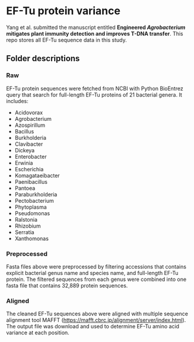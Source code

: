 # EF-Tu protein variance


Yang et al. submitted the manuscript entitled __Engineered ***Agrobacterium*** mitigates plant immunity detection and improves T-DNA transfer__. This repo stores all EF-Tu sequence data in this study.

## Folder descriptions

### Raw

EF-Tu protein sequences were fetched from NCBI with Python BioEntrez query that search for full-length EF-Tu proteins of 21 bacterial genera. It includes:
- Acidovorax
- Agrobacterium
- Azospirillum
- Bacillus
- Burkholderia
- Clavibacter
- Dickeya
- Enterobacter
- Erwinia
- Escherichia
- Komagataeibacter
- Paenibacillus
- Pantoea
- Paraburkholderia
- Pectobacterium
- Phytoplasma
- Pseudomonas
- Ralstonia
- Rhizobium
- Serratia
- Xanthomonas 


### Preprocessed

Fasta files above were preprocessed by filtering accessions that contains explicit bacterial genus name and species name, and full-length EF-Tu protein. The filtered sequences from each genus were combined into one fasta file that contains 32,889 protein sequences.


### Aligned

The cleaned EF-Tu sequences above were aligned with multiple sequence alignment tool MAFFT (https://mafft.cbrc.jp/alignment/server/index.html). The output file was download and used to determine EF-Tu amino acid variance at each position. 
